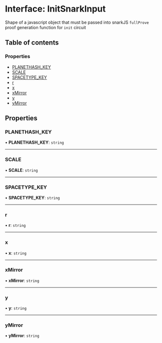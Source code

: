 # Interface: InitSnarkInput

Shape of a javascript object that must be passed into snarkJS `fullProve`
proof generation function for `init` circuit

## Table of contents

### Properties

- [PLANETHASH_KEY](InitSnarkInput.md#planethash_key)
- [SCALE](InitSnarkInput.md#scale)
- [SPACETYPE_KEY](InitSnarkInput.md#spacetype_key)
- [r](InitSnarkInput.md#r)
- [x](InitSnarkInput.md#x)
- [xMirror](InitSnarkInput.md#xmirror)
- [y](InitSnarkInput.md#y)
- [yMirror](InitSnarkInput.md#ymirror)

## Properties

### PLANETHASH_KEY

• **PLANETHASH_KEY**: `string`

---

### SCALE

• **SCALE**: `string`

---

### SPACETYPE_KEY

• **SPACETYPE_KEY**: `string`

---

### r

• **r**: `string`

---

### x

• **x**: `string`

---

### xMirror

• **xMirror**: `string`

---

### y

• **y**: `string`

---

### yMirror

• **yMirror**: `string`
